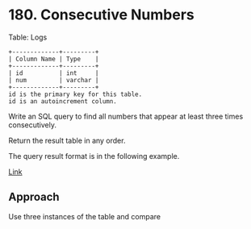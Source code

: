 # 180. Consecutive Numbers

Table: Logs

    +-------------+---------+
    | Column Name | Type    |
    +-------------+---------+
    | id          | int     |
    | num         | varchar |
    +-------------+---------+
    id is the primary key for this table.
    id is an autoincrement column.
 

Write an SQL query to find all numbers that appear at least three times consecutively.

Return the result table in any order.

The query result format is in the following example.
 

[Link](https://leetcode.com/problems/consecutive-numbers/description/)

## Approach 

Use three instances of the table and compare